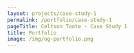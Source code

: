 ```yaml
---
layout: projects/case-study-1
permalink: /portfolio/case-study-1
pageTitle: Celtson Toote - Case Study 1
title: Portfolio
image: /img/og-portfolio.png
---
```

